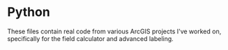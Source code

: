 # Python
These files contain real code from various ArcGIS projects I've worked on, specifically for the field calculator and advanced labeling.
